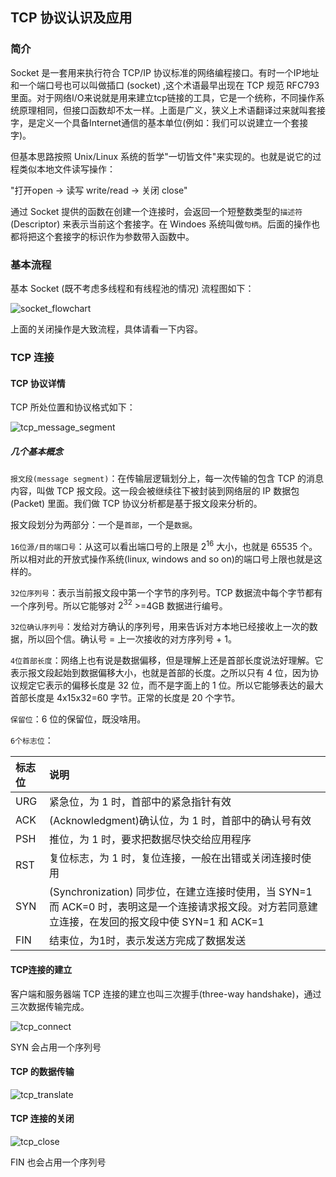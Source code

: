 ## TCP 协议认识及应用 
### 简介

 Socket 是一套用来执行符合 TCP/IP 协议标准的网络编程接口。有时一个IP地址和一个端口号也可以叫做插口 (socket) ,这个术语最早出现在 TCP 规范 RFC793 里面。对于网络I/O来说就是用来建立tcp链接的工具，它是一个统称，不同操作系统原理相同，但接口函数却不太一样。上面是广义，狭义上术语翻译过来就叫套接字，是定义一个具备Internet通信的基本单位(例如：我们可以说建立一个套接字)。

但基本思路按照 Unix/Linux 系统的哲学"一切皆文件"来实现的。也就是说它的过程类似本地文件读写操作：

"打开open -> 读写 write/read -> 关闭 close"

通过 Socket 提供的函数在创建一个连接时，会返回一个短整数类型的`描述符` (Descriptor) 来表示当前这个套接字。在 Windoes 系统叫做`句柄`。后面的操作也都将把这个套接字的标识作为参数带入函数中。

### 基本流程

基本 Socket (既不考虑多线程和有线程池的情况) 流程图如下：

![socket_flowchart](/img/socket_flowchart.jpg)

上面的关闭操作是大致流程，具体请看一下内容。

### TCP 连接

#### TCP 协议详情

 TCP 所处位置和协议格式如下：

![tcp_message_segment](/img/tcp_message_segment.jpg)

##### 几个基本概念

`报文段(message segment)`：在传输层逻辑划分上，每一次传输的包含 TCP 的消息内容，叫做 TCP 报文段。这一段会被继续往下被封装到网络层的 IP 数据包 (Packet) 里面。我们做 TCP 协议分析都是基于报文段来分析的。

报文段划分为两部分：一个是`首部`，一个是`数据`。

`16位源/目的端口号`：从这可以看出端口号的上限是 $2^16$ 大小，也就是 65535 个。所以相对此的开放式操作系统(linux, windows and so on)的端口号上限也就是这样的。

`32位序列号`：表示当前报文段中第一个字节的序列号。TCP 数据流中每个字节都有一个序列号。所以它能够对 $2^{32}$ >=4GB 数据进行编号。

`32位确认序列号`：发给对方确认的序列号，用来告诉对方本地已经接收上一次的数据，所以回个信。确认号 = 上一次接收的对方序列号 + 1。

`4位首部长度`：网络上也有说是数据偏移，但是理解上还是首部长度说法好理解。它表示报文段起始到数据偏移大小，也就是首部的长度。之所以只有 4 位，因为协议规定它表示的偏移长度是 32 位，而不是字面上的 1 位。所以它能够表达的最大首部长度是 4x15x32=60 字节。正常的长度是 20 个字节。

`保留位`：6 位的保留位，既没啥用。

`6个标志位`：

|  标志位    | 说明   |
|  :----  | :---- |
| URG  | 紧急位，为 1 时，首部中的紧急指针有效 |
| ACK  | (Acknowledgment)确认位，为 1 时，首部中的确认号有效 |
| PSH  | 推位，为 1 时，要求把数据尽快交给应用程序 |
| RST  | 复位标志，为 1 时，复位连接，一般在出错或关闭连接时使用 |
| SYN  | (Synchronization) 同步位，在建立连接时使用，当 SYN=1 而 ACK=0 时，表明这是一个连接请求报文段。对方若同意建立连接，在发回的报文段中使 SYN=1 和 ACK=1 |
| FIN  | 结束位，为1时，表示发送方完成了数据发送 |

#### TCP连接的建立

 客户端和服务器端 TCP 连接的建立也叫三次握手(three-way handshake)，通过三次数据传输完成。

![tcp_connect](/img/TCP_connect.jpg)

 SYN 会占用一个序列号

#### TCP 的数据传输

![tcp_translate](/img/TCP_translate.jpg)

#### TCP 连接的关闭

![tcp_close](/img/TCP_close.jpg)

 FIN 也会占用一个序列号
